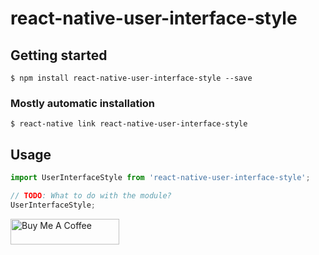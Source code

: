 # react-native-user-interface-style

## Getting started

`$ npm install react-native-user-interface-style --save`

### Mostly automatic installation

`$ react-native link react-native-user-interface-style`

## Usage
```javascript
import UserInterfaceStyle from 'react-native-user-interface-style';

// TODO: What to do with the module?
UserInterfaceStyle;
```
<a href="buymeacoffee.com/signofactory" target="_blank"><img src="https://cdn.buymeacoffee.com/buttons/default-orange.png" alt="Buy Me A Coffee" height="41" width="174"></a>
